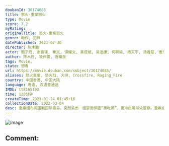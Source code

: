 ```yaml
---
doubanId: 30174085
title: 怒火·重案怒火
type: Movie
score: 7.2
myRating: 
originalTitle: 怒火·重案怒火
genre: 动作, 犯罪
datePublished: 2021-07-30
director: 陈木胜
actor: 甄子丹, 谢霆锋, 秦岚, 谭耀文, 黄德斌, 吴浩康, 何珮瑜, 杨天宇, 汤君慈, 麦亨利, 喻亢, 张文杰, 胡子彤, 吕良伟, 任达华, 袁富华, 林国斌, 卢惠光, 陈家乐, 张国强, 汤怡, 高战, 辛格·哈提汗·比托, 克里斯·柯林斯, 麦长青, 郭政鸿, 陈浩, 邹凯光, 郭锋, 火火, 梁雍婷, 骆振伟, 周祉君, 林靖文, 许博文, 吴瑞庭, 陈振华, 何伟业, 林家熙, 李凯贤, 谭干聪, 何俊轩, 吴凤鸣, 陈彼得, 谭坤伦, 区轩玮, 吴云甫, 杜港, 罗浩铭, 蒲茗蓝, 郑咏谦, 叶朗钲, 梁皓楷, 罗孝勇, 李子明, 谭伟权, 张颖富, 梁展峰, 李煌生, 狄哲龙, 范仲恒, 蒙为亮, 高俊文, 利颖怡, 何国男, 黄浩坤, 陈锐强, 章豪杰, 陈卓华, 黎志伟, 陆文卫, 戚务振, 谢志豪
author: 陈木胜, 凌伟骏, 唐耀良
tags: Movie, 
state: 想看
url: https://movie.douban.com/subject/30174085/
aliases: 怒火重案, 怒火战, 火拼, Crossfire, Raging_Fire
country: 中国香港, 中国大陆
language: 粤语, 汉语普通话
IMDb: tt8165192
time: 128分钟
createTime: 2023-01-24 01:45:16
collectionDate: 2022-03-04
desc: 重案组布网围剿国际毒枭，突然杀出一组蒙面悍匪“黑吃黑”，更冷血屠杀众警察。重案组督察张崇邦（甄子丹饰）亲睹战友被杀，深入追查发现，悍匪首领竟是昔日战友邱刚敖（谢霆锋饰）。原来敖也曾是警队明日之星，...
---
```


![image](p2673412189.jpg)

Comment: 
---

